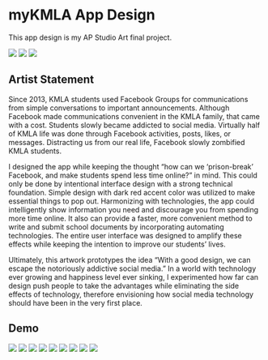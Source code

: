 # myKMLA App Design

This app design is my AP Studio Art final project.

[![](https://img.shields.io/badge/Check-Artist_statement-orange?longCache=true&style=for-the-badge)](fin/artist-statement.md)
[![](https://img.shields.io/badge/Check-Sketch-FAA929?longCache=true&style=for-the-badge)](mykmla.sketch)
[![](https://img.shields.io/badge/Check-Behance-1769FF?longCache=true&style=for-the-badge)](https://www.behance.net/gallery/81414193/-(Korean-Minjok-Leadership-Academy-App-Design))

## Artist Statement

Since 2013, KMLA students used Facebook Groups for communications from simple conversations to important announcements. Although Facebook made communications convenient in the KMLA family, that came with a cost. Students slowly became addicted to social media. Virtually half of KMLA life was done through Facebook activities, posts, likes, or messages. Distracting us from our real life, Facebook slowly zombified KMLA students.

I designed the app while keeping the thought “how can we ‘prison-break’ Facebook, and make students spend less time online?” in mind. This could only be done by intentional interface design with a strong technical foundation. Simple design with dark red accent color was utilized to make essential things to pop out. Harmonizing with technologies, the app could intelligently show information you need and discourage you from spending more time online. It also can provide a faster, more convenient method to write and submit school documents by incorporating automating technologies. The entire user interface was designed to amplify these effects while keeping the intention to improve our students’ lives.

Ultimately, this artwork prototypes the idea “With a good design, we can escape the notoriously addictive social media.” In a world with technology ever growing and happiness level ever sinking, I experimented how far can design push people to take the advantages while eliminating the side effects of technology, therefore envisioning how social media technology should have been in the very first place.

## Demo

![](fin/fin001.png)
![](fin/fin002.png)
![](fin/fin003.png)
![](fin/fin004.png)
![](fin/fin005.png)
![](fin/fin006.png)
![](fin/fin007.png)
![](fin/fin008.png)
![](fin/fin009.png)
